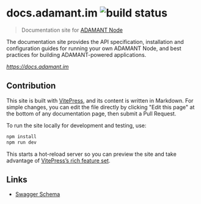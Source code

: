 # docs.adamant.im ![build status](https://img.shields.io/github/actions/workflow/status/Adamant-im/docs/deploy.yml?branch=main)

> Documentation site for [ADAMANT Node](https://github.com/adamant-im/adamant)

The documentation site provides the API specification, installation and configuration guides for running your own ADAMANT Node, and best practices for building ADAMANT-powered applications.

_https://docs.adamant.im_

## Contribution

This site is built with [VitePress](https://github.com/vuejs/vitepress), and its content is written in Markdown. For simple changes, you can edit the file directly by clicking "Edit this page" at the bottom of any documentation page, then submit a Pull Request.

To run the site locally for development and testing, use:

```sh
npm install
npm run dev
```

This starts a hot-reload server so you can preview the site and take advantage of [VitePress’s rich feature set](https://vitepress.dev/guide/markdown).

## Links

- [Swagger Schema](https://schema.adamant.im/)
